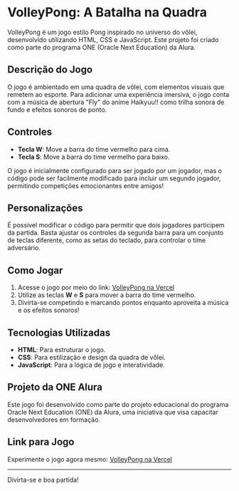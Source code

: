 # VolleyPong: A Batalha na Quadra

VolleyPong é um jogo estilo Pong inspirado no universo do vôlei, desenvolvido utilizando HTML, CSS e JavaScript. Este projeto foi criado como parte do programa ONE (Oracle Next Education) da Alura. 

## Descrição do Jogo

O jogo é ambientado em uma quadra de vôlei, com elementos visuais que remetem ao esporte. Para adicionar uma experiência imersiva, o jogo conta com a música de abertura "Fly" do anime Haikyuu!! como trilha sonora de fundo e efeitos sonoros de ponto.

## Controles

- **Tecla W**: Move a barra do time vermelho para cima.
- **Tecla S**: Move a barra do time vermelho para baixo.

O jogo é inicialmente configurado para ser jogado por um jogador, mas o código pode ser facilmente modificado para incluir um segundo jogador, permitindo competições emocionantes entre amigos!

## Personalizações

É possível modificar o código para permitir que dois jogadores participem da partida. Basta ajustar os controles da segunda barra para um conjunto de teclas diferente, como as setas do teclado, para controlar o time adversário.

## Como Jogar

1. Acesse o jogo por meio do link: [VolleyPong na Vercel](#)
2. Utilize as teclas **W** e **S** para mover a barra do time vermelho.
3. Divirta-se competindo e marcando pontos enquanto aproveita a música e os efeitos sonoros!

## Tecnologias Utilizadas

- **HTML**: Para estruturar o jogo.
- **CSS**: Para estilização e design da quadra de vôlei.
- **JavaScript**: Para a lógica de jogo e interatividade.

## Projeto da ONE Alura

Este jogo foi desenvolvido como parte do projeto educacional do programa Oracle Next Education (ONE) da Alura, uma iniciativa que visa capacitar desenvolvedores em formação.

## Link para Jogo

Experimente o jogo agora mesmo: [VolleyPong na Vercel](#)

---

Divirta-se e boa partida!



